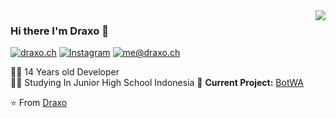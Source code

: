 <img align='right' src="https://github-readme-stats.vercel.app/api?username=lucafluri&show_icons=true">

### Hi there I'm Draxo :lemon:

[![draxo.ch](https://img.shields.io/static/v1?label=lucafluri.ch&message=%20&color=yellow&logo=&style=flat-square&logoColor=white)](https://www.Draxoys.ch/)
[![Instagram](https://img.shields.io/static/v1?label=Instagram&message=%20&color=orange&logo=Instagram&style=flat-square&logoColor=white)](https://www.instagram.com/Abiyn09/)
[![me@draxo.ch](https://img.shields.io/static/v1?label=me@lucafluri.ch&message=%20&color=red&logo=gmail&style=flat-square&logoColor=white)](mailto:me@draxo.ch)
  
  
👨‍💻 14 Years old Developer  
👨‍🎓 Studying In Junior High School Indonesia 
🚧 **Current Project:** [BotWA](https://github.com/DraxoGanz/bot)

⭐️ From [Draxo](https://github.com/DraxoGanz)

